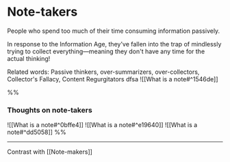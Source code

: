 # Note-takers
People who spend too much of their time consuming information passively. 

In response to the Information Age, they've fallen into the trap of mindlessly trying to collect everything—meaning they don't have any time for the actual thinking!

Related words: Passive thinkers, over-summarizers, over-collectors, Collector's Fallacy, Content Regurgitators
dfsa
![[What is a note#^1546de]]

%%
### Thoughts on note-takers
![[What is a note#^0bffe4]] ![[What is a note#^e19640]] ![[What is a note#^dd5058]]
%%

---
Contrast with [[Note-makers]]
